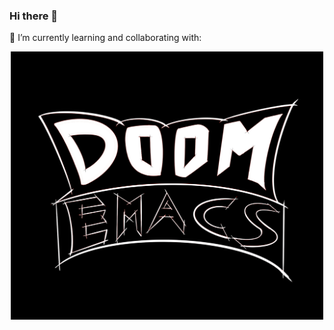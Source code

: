 ### Hi there 👋

🌱 I’m currently learning and collaborating with: 
<p align="center"><img src="https://github.com/zacjones93/zacjones93/blob/master/Untitled_Artwork.png?raw=true" width="500"/></p>
<!--
**zacjones93/zacjones93** is a ✨ _special_ ✨ repository because its `README.md` (this file) appears on your GitHub profile.

Here are some ideas to get you started:

- 🔭 I’m currently working on ...
- 🌱 I’m currently learning ...
- 👯 I’m looking to collaborate on ...
- 🤔 I’m looking for help with ...
- 💬 Ask me about ...
- 📫 How to reach me: ...
- 😄 Pronouns: ...
- ⚡ Fun fact: ...
-->
